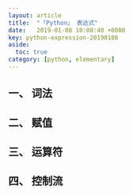 ```yaml
---
layout: article
title:  "「Python」 表达式"
date:   2019-01-08 10:08:40 +0800
key: python-expression-20190108
aside:
  toc: true
category: [python, elementary]
---
```


## 一、 词法

## 二、 赋值

## 三、 运算符

## 四、 控制流
